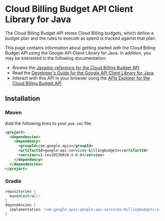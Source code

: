# Cloud Billing Budget API Client Library for Java

The Cloud Billing Budget API stores Cloud Billing budgets, which define a budget plan and the rules to execute as spend is tracked against that plan.

This page contains information about getting started with the Cloud Billing Budget API
using the Google API Client Library for Java. In addition, you may be interested
in the following documentation:

* Browse the [Javadoc reference for the Cloud Billing Budget API][javadoc]
* Read the [Developer's Guide for the Google API Client Library for Java][google-api-client].
* Interact with this API in your browser using the [APIs Explorer for the Cloud Billing Budget API][api-explorer]

## Installation

### Maven

Add the following lines to your `pom.xml` file:

```xml
<project>
  <dependencies>
    <dependency>
      <groupId>com.google.apis</groupId>
      <artifactId>google-api-services-billingbudgets</artifactId>
      <version>v1-rev20230818-2.0.0</version>
    </dependency>
  </dependencies>
</project>
```

### Gradle

```gradle
repositories {
  mavenCentral()
}
dependencies {
  implementation 'com.google.apis:google-api-services-billingbudgets:v1-rev20230818-2.0.0'
}
```

[javadoc]: https://googleapis.dev/java/google-api-services-billingbudgets/latest/index.html
[google-api-client]: https://github.com/googleapis/google-api-java-client/
[api-explorer]: https://developers.google.com/apis-explorer/#p/billingbudgets/v1/
